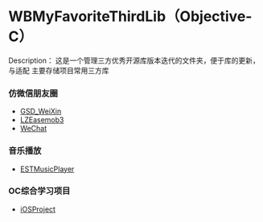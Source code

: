 # WBMyFavoriteThirdLib（Objective-C）
Description：
这是一个管理三方优秀开源库版本迭代的文件夹，便于库的更新，与适配
主要存储项目常用三方库

### 仿微信朋友圈
- [GSD_WeiXin](https://github.com/gsdios/GSD_WeiXin)
- [LZEasemob3](https://github.com/nacker/LZEasemob3)
- [WeChat](https://github.com/zhengwenming/WeChat)

### 音乐播放
- [ESTMusicPlayer](https://github.com/Aufree/ESTMusicPlayer)

### OC综合学习项目
- [iOSProject](https://github.com/NJHu/iOSProject)
